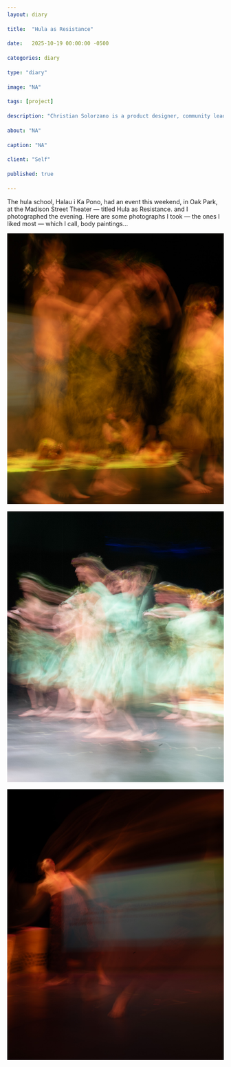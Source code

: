 ```yaml
---
layout: diary

title:  "Hula as Resistance"

date:   2025-10-19 00:00:00 -0500

categories: diary

type: "diary"

image: "NA"

tags: [project]

description: "Christian Solorzano is a product designer, community leader, educator, and podcast host."

about: "NA"

caption: "NA"

client: "Self"

published: true

---
```

The hula school, Halau i Ka Pono, had an event this weekend, in Oak Park, at the Madison Street Theater — titled 
Hula as Resistance. and I photographed the evening. Here are some photographs I took — the ones I liked most — which 
I call, body paintings... 

![Christian Solorzano Photography](/assets/images/diary/20251019a.jpg)

![Christian Solorzano Photography](/assets/images/diary/20251019b.jpg)

![Christian Solorzano Photography](/assets/images/diary/20251019c.jpg)


